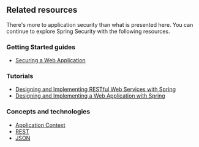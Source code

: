 ## Related resources

There's more to application security than what is presented here. You can continue to explore Spring Security with the following resources.

### Getting Started guides

* [Securing a Web Application][gs-securing-web]

[gs-securing-web]: /guides/gs/securing-web/

### Tutorials

* [Designing and Implementing RESTful Web Services with Spring][tut-rest]
* [Designing and Implementing a Web Application with Spring][tut-web]

[tut-rest]: /guides/tutorials/rest
[tut-web]: /guides/tutorials/web

### Concepts and technologies

* [Application Context][u-application-context]
* [REST][u-rest]
* [JSON][u-json]

[u-application-context]: /understanding/application-context
[u-rest]: /understanding/REST
[u-json]: /understanding/JSON

